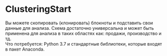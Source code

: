 # ClusteringStart
Вы можете скопировать (клонировать) блокноты и подставить свои данные для анализа. 
Схема достаточно универсальна и может быть применена для анализа в таких областях как: продажи, производство и тд.  
Что потребуется: Python 3.7 и стандартные библиотеки, которые входят в пакет Anaconda.
